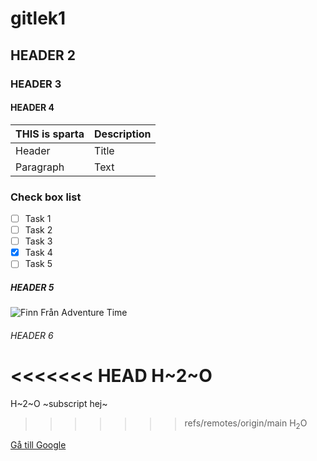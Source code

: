 # gitlek1

## HEADER 2

### HEADER 3

#### HEADER 4

| THIS is sparta | Description |
| ----------- | ----------- |
| Header      | Title       |
| Paragraph   | Text        |
### Check box list
- [ ] Task 1
- [ ] Task 2
- [ ] Task 3
- [x] Task 4
- [ ] Task 5

##### HEADER 5

![Finn Från Adventure Time](https://upload.wikimedia.org/wikipedia/commons/a/af/Tux.png)

###### HEADER 6

<<<<<<< HEAD
H~2~O
=======

H~2~O ~subscript hej~
>>>>>>> refs/remotes/origin/main
H<sub>2</sub>O


[Gå till Google](https://www.google.com)
